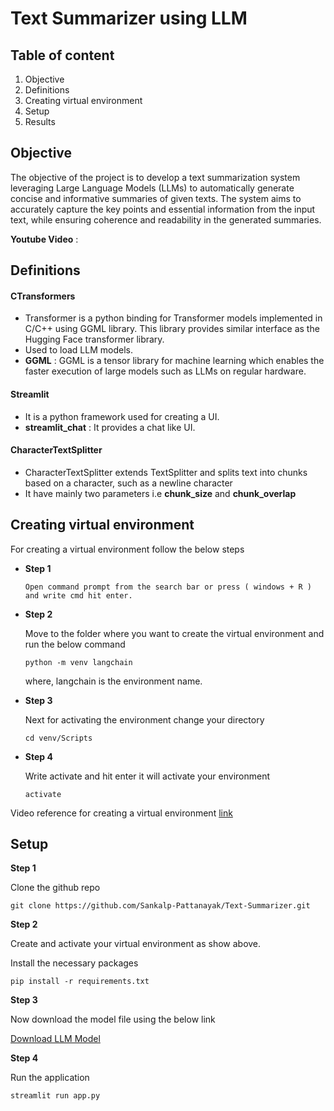 
# Text Summarizer using LLM



## Table of content

  1.	Objective
  2.	Definitions
  3.	Creating virtual environment
  4. Setup
  5. Results

## Objective

The objective of the project is to develop a text summarization system leveraging Large Language Models (LLMs) to automatically generate concise and informative summaries of given texts. The system aims to accurately capture the key points and essential information from the input text, while ensuring coherence and readability in the generated summaries.

**Youtube Video** : 
## Definitions

  #### CTransformers

  - Transformer is a python binding for Transformer models implemented in C/C++ using GGML library. This library provides similar interface as the Hugging Face transformer library.
  -	Used to load LLM models.
  - **GGML** : GGML is a tensor library for machine learning which enables the faster execution of large models such as LLMs on regular hardware. 

  #### Streamlit
  - It is a python framework used for creating a UI.
  - **streamlit_chat** : It provides a chat like UI.

  #### CharacterTextSplitter

  - CharacterTextSplitter extends TextSplitter and splits text into chunks based on a character, such as a newline character
  - It have mainly two parameters i.e **chunk_size** and **chunk_overlap**

## Creating virtual environment
  For creating a virtual environment follow the below steps
- **Step 1**

      Open command prompt from the search bar or press ( windows + R ) and write cmd hit enter.
	
- **Step 2**
  
  Move to the folder where you want to create the virtual environment and run the below command

      python -m venv langchain

  where, langchain is the environment name.

- **Step 3**
  
  Next for activating the environment change your directory
      
      cd venv/Scripts

- **Step 4**

  Write activate and hit enter it will activate your environment

      activate

Video reference for creating a virtual environment [link](https://youtu.be/hHAIO7sa29s)

## Setup

**Step 1**

Clone the github repo

    git clone https://github.com/Sankalp-Pattanayak/Text-Summarizer.git

**Step 2**

Create and activate your virtual environment as show above.

Install the necessary packages

    pip install -r requirements.txt

**Step 3**

Now download the model file using the below link

[Download LLM Model](https://www.dropbox.com/scl/fi/080hss9a1xztrv6y0fxls/llama-2-7b-chat.ggmlv3.q2_K.bin?rlkey=xgpoctoro7ensk5fei09et6ws&dl=0)

**Step 4**

Run the application

    streamlit run app.py
